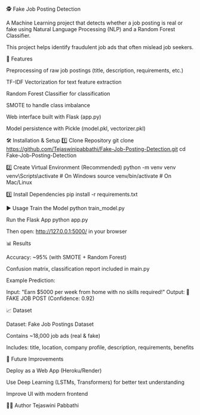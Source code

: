 🕵️ Fake Job Posting Detection

A Machine Learning project that detects whether a job posting is real or fake using Natural Language Processing (NLP) and a Random Forest Classifier.

This project helps identify fraudulent job ads that often mislead job seekers.

📌 Features

Preprocessing of raw job postings (title, description, requirements, etc.)

TF-IDF Vectorization for text feature extraction

Random Forest Classifier for classification

SMOTE to handle class imbalance

Web interface built with Flask (app.py)

Model persistence with Pickle (model.pkl, vectorizer.pkl)

🛠️ Installation & Setup
1️⃣ Clone Repository
git clone https://github.com/Tejaswinipabbathi/Fake-Job-Posting-Detection.git
cd Fake-Job-Posting-Detection

2️⃣ Create Virtual Environment (Recommended)
python -m venv venv
venv\Scripts\activate   # On Windows
source venv/bin/activate  # On Mac/Linux

3️⃣ Install Dependencies
pip install -r requirements.txt

▶️ Usage
Train the Model
python train_model.py

Run the Flask App
python app.py


Then open: http://127.0.0.1:5000/ in your browser

📊 Results

Accuracy: ~95% (with SMOTE + Random Forest)

Confusion matrix, classification report included in main.py

Example Prediction:

Input: "Earn $5000 per week from home with no skills required!"
Output: 🚨 FAKE JOB POST (Confidence: 0.92)

📈 Dataset

Dataset: Fake Job Postings Dataset

Contains ~18,000 job ads (real & fake)

Includes: title, location, company profile, description, requirements, benefits

🚀 Future Improvements

Deploy as a Web App (Heroku/Render)

Use Deep Learning (LSTMs, Transformers) for better text understanding

Improve UI with modern frontend

👩‍💻 Author
Tejaswini Pabbathi
